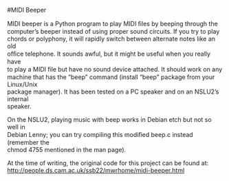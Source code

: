 #MIDI Beeper  
  
MIDI beeper is a Python program to play MIDI ﬁles by beeping through the  
computer’s beeper instead of using proper sound circuits. If you try to play  
chords or polyphony, it will rapidly switch between alternate notes like an old  
ofﬁce telephone. It sounds awful, but it might be useful when you really have  
to play a MIDI ﬁle but have no sound device attached. It should work on any  
machine that has the “beep” command (install “beep” package from your Linux/Unix  
package manager). It has been tested on a PC speaker and on an NSLU2’s internal  
speaker.  
  
On the NSLU2, playing music with beep works in Debian etch but not so well in  
Debian Lenny; you can try compiling this modiﬁed beep.c instead (remember the  
chmod 4755 mentioned in the man page).  
  
At the time of writing, the original code for this project can be found at:  
http://people.ds.cam.ac.uk/ssb22/mwrhome/midi-beeper.html
